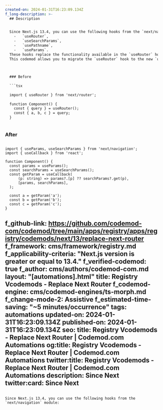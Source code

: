 ```yaml
---
created-on: 2024-01-31T16:23:09.134Z
f_long-description: >-
  ## Description
  

  Since Next.js 13.4, you can use the following hooks from the `next/navigation` module:
    -   `useRouter`,
    -   `useSearchParams`,
    -   `usePathname`,
    -   `useParams`.
  These hooks replace the functionality available in the `useRouter` hook in the `next/hook` module, however, the behavior is distinct.
  This codemod allows you to migrate the `useRouter` hook to the new `useRouter` hook imported from `next/navigation`. This includes all usages of the `useRouter` hook which may be replaced with `useSearchParams` and `usePathname`.
  

  
  ### Before
  
  ```tsx
  
  import { useRouter } from 'next/router';
  
  function Component() {
  	const { query } = useRouter();
  	const { a, b, c } = query;
  }
  
  ```
  
  ### After
  
  ```tsx
  
  import { useParams, useSearchParams } from 'next/navigation';
  import { useCallback } from 'react';
  
  function Component() {
  	const params = useParams();
  	const searchParams = useSearchParams();
  	const getParam = useCallback(
  		(p: string) => params?.[p] ?? searchParams?.get(p),
  		[params, searchParams],
  	);
  
  	const a = getParam('a');
  	const b = getParam('b');
  	const c = getParam('c');
  }
  
  ```
f_github-link: https://github.com/codemod-com/codemod/tree/main/apps/registry/apps/registry/codemods/next/13/replace-next-router
f_framework: cms/framework/registry.md
f_applicability-criteria: "Next.js version is greater or equal to 13.4."
f_verified-codemod: true
f_author: cms/authors/codemod-com.md
layout: "[automations].html"
title: Registry Vcodemods - Replace Next Router
f_codemod-engine: cms/codemod-engines/ts-morph.md
f_change-mode-2: Assistive
f_estimated-time-saving: "~5 minutes/occurrence"
tags: automations
updated-on: 2024-01-31T16:23:09.134Z
published-on: 2024-01-31T16:23:09.134Z
seo:
  title: Registry Vcodemods - Replace Next Router | Codemod.com Automations
  og:title: Registry Vcodemods - Replace Next Router | Codemod.com Automations
  twitter:title: Registry Vcodemods - Replace Next Router | Codemod.com Automations
  description: Since Next
  twitter:card: Since Next
---
```

Since Next.js 13.4, you can use the following hooks from the `next/navigation` module: